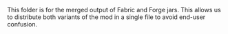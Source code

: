 This folder is for the merged output of Fabric and Forge jars. This allows us to distribute
both variants of the mod in a single file to avoid end-user confusion.
